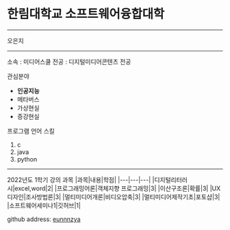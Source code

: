 # 한림대학교 소프트웨어융합대학
---
오은지

---

소속 : 미디어스쿨
전공 : 디지털미디어콘텐츠 전공

관심분야   
* **인공지능**
* 메타버스
* 가상현실
* 증강현실

프로그램 언어 스킬
1. c
2. java
3. python

--------------

2022년도 1학기 강의 과목
|과목|내용|학점|
|---|---|---|
|디지털리터러시|excel,word|2|
|프로그래밍어론|객체지향 프로그래밍|3|
|이산구조론|확률|3|
|UX디자인|조사방법론|3|
|멀티미디어개론|비디오압축|3|
|멀티미디어제작기초|포토샵|3|
|소프트웨어세미나1|깃허브|1|

github address: [eunnnzya][github]

[github]:http://github.com/eunnnzya



